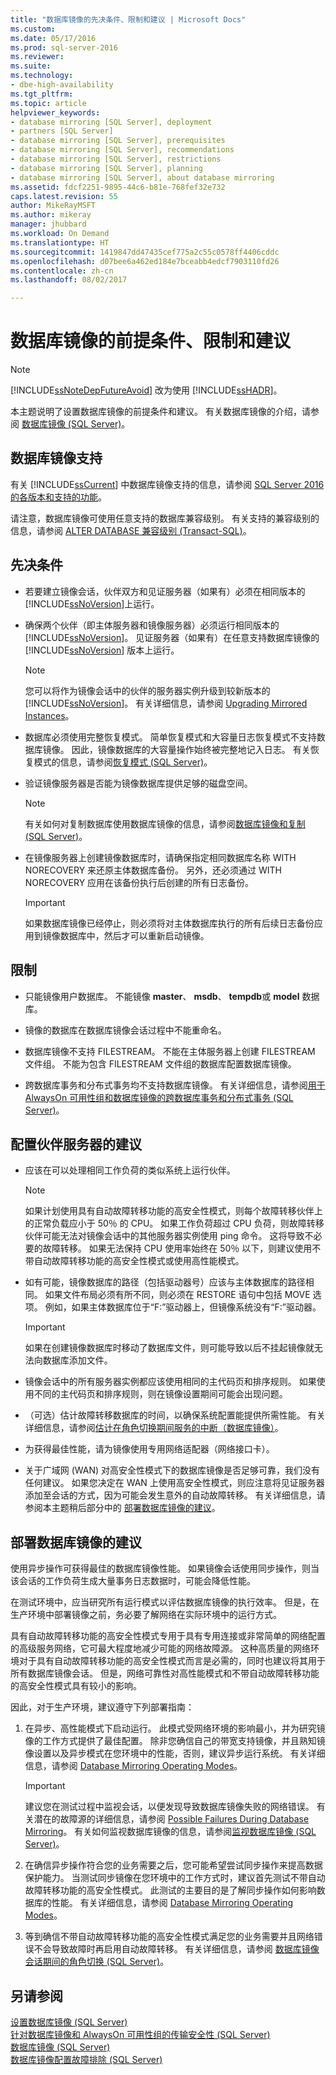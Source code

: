 ```yaml
---
title: "数据库镜像的先决条件、限制和建议 | Microsoft Docs"
ms.custom: 
ms.date: 05/17/2016
ms.prod: sql-server-2016
ms.reviewer: 
ms.suite: 
ms.technology:
- dbe-high-availability
ms.tgt_pltfrm: 
ms.topic: article
helpviewer_keywords:
- database mirroring [SQL Server], deployment
- partners [SQL Server]
- database mirroring [SQL Server], prerequisites
- database mirroring [SQL Server], recommendations
- database mirroring [SQL Server], restrictions
- database mirroring [SQL Server], planning
- database mirroring [SQL Server], about database mirroring
ms.assetid: fdcf2251-9895-44c6-b81e-768fef32e732
caps.latest.revision: 55
author: MikeRayMSFT
ms.author: mikeray
manager: jhubbard
ms.workload: On Demand
ms.translationtype: HT
ms.sourcegitcommit: 1419847dd47435cef775a2c55c0578ff4406cddc
ms.openlocfilehash: d07bee6a462ed184e7bceabb4edcf7903110fd26
ms.contentlocale: zh-cn
ms.lasthandoff: 08/02/2017

---
```

# <a name="prerequisites-restrictions-and-recommendations-for-database-mirroring"></a>数据库镜像的前提条件、限制和建议
    
> [!NOTE]  
>  [!INCLUDE[ssNoteDepFutureAvoid](../../includes/ssnotedepfutureavoid-md.md)] 改为使用 [!INCLUDE[ssHADR](../../includes/sshadr-md.md)]。  
  
 本主题说明了设置数据库镜像的前提条件和建议。 有关数据库镜像的介绍，请参阅 [数据库镜像 (SQL Server)](../../database-engine/database-mirroring/database-mirroring-sql-server.md)。  
  
  
##  <a name="DbmSupport"></a> 数据库镜像支持  
 有关 [!INCLUDE[ssCurrent](../../includes/sscurrent-md.md)] 中数据库镜像支持的信息，请参阅 [SQL Server 2016 的各版本和支持的功能](../../sql-server/editions-and-supported-features-for-sql-server-2016.md)。
  
 请注意，数据库镜像可使用任意支持的数据库兼容级别。 有关支持的兼容级别的信息，请参阅 [ALTER DATABASE 兼容级别 (Transact-SQL)](../../t-sql/statements/alter-database-transact-sql-compatibility-level.md)。  
  
  
##  <a name="Prerequisites"></a> 先决条件  
  
-   若要建立镜像会话，伙伴双方和见证服务器（如果有）必须在相同版本的 [!INCLUDE[ssNoVersion](../../includes/ssnoversion-md.md)]上运行。  
  
-   确保两个伙伴（即主体服务器和镜像服务器）必须运行相同版本的 [!INCLUDE[ssNoVersion](../../includes/ssnoversion-md.md)]。 见证服务器（如果有）在任意支持数据库镜像的 [!INCLUDE[ssNoVersion](../../includes/ssnoversion-md.md)] 版本上运行。  
  
    > [!NOTE]  
    >  您可以将作为镜像会话中的伙伴的服务器实例升级到较新版本的 [!INCLUDE[ssNoVersion](../../includes/ssnoversion-md.md)]。 有关详细信息，请参阅 [Upgrading Mirrored Instances](../../database-engine/database-mirroring/upgrading-mirrored-instances.md)。  
  
-   数据库必须使用完整恢复模式。 简单恢复模式和大容量日志恢复模式不支持数据库镜像。 因此，镜像数据库的大容量操作始终被完整地记入日志。 有关恢复模式的信息，请参阅[恢复模式 (SQL Server)](../../relational-databases/backup-restore/recovery-models-sql-server.md)。  
  
-   验证镜像服务器是否能为镜像数据库提供足够的磁盘空间。  
  
    > [!NOTE]  
    >  有关如何对复制数据库使用数据库镜像的信息，请参阅[数据库镜像和复制 (SQL Server)](../../database-engine/database-mirroring/database-mirroring-and-replication-sql-server.md)。  
  
-   在镜像服务器上创建镜像数据库时，请确保指定相同数据库名称 WITH NORECOVERY 来还原主体数据库备份。 另外，还必须通过 WITH NORECOVERY 应用在该备份执行后创建的所有日志备份。  
  
    > [!IMPORTANT]  
    >  如果数据库镜像已经停止，则必须将对主体数据库执行的所有后续日志备份应用到镜像数据库中，然后才可以重新启动镜像。  
  
  
##  <a name="Restrictions"></a> 限制  
  
-   只能镜像用户数据库。 不能镜像 **master**、 **msdb**、 **tempdb**或 **model** 数据库。  
  
-   镜像的数据库在数据库镜像会话过程中不能重命名。  
  
-   数据库镜像不支持 FILESTREAM。 不能在主体服务器上创建 FILESTREAM 文件组。 不能为包含 FILESTREAM 文件组的数据库配置数据库镜像。  
  
-   跨数据库事务和分布式事务均不支持数据库镜像。 有关详细信息，请参阅[用于 AlwaysOn 可用性组和数据库镜像的跨数据库事务和分布式事务 (SQL Server)](../../database-engine/availability-groups/windows/transactions-always-on-availability-and-database-mirroring.md)。  
  
  
##  <a name="RecommendationsForPartners"></a> 配置伙伴服务器的建议  
  
-   应该在可以处理相同工作负荷的类似系统上运行伙伴。  
  
    > [!NOTE]  
    >  如果计划使用具有自动故障转移功能的高安全性模式，则每个故障转移伙伴上的正常负载应小于 50％ 的 CPU。 如果工作负荷超过 CPU 负荷，则故障转移伙伴可能无法对镜像会话中的其他服务器实例使用 ping 命令。 这将导致不必要的故障转移。 如果无法保持 CPU 使用率始终在 50％ 以下，则建议使用不带自动故障转移功能的高安全性模式或使用高性能模式。  
  
-   如有可能，镜像数据库的路径（包括驱动器号）应该与主体数据库的路径相同。 如果文件布局必须有所不同，则必须在 RESTORE 语句中包括 MOVE 选项。 例如，如果主体数据库位于“F:”驱动器上，但镜像系统没有“F:”驱动器。  
  
    > [!IMPORTANT]  
    >  如果在创建镜像数据库时移动了数据库文件，则可能导致以后不挂起镜像就无法向数据库添加文件。  
  
-   镜像会话中的所有服务器实例都应该使用相同的主代码页和排序规则。 如果使用不同的主代码页和排序规则，则在镜像设置期间可能会出现问题。  
  
-   （可选）估计故障转移数据库的时间，以确保系统配置能提供所需性能。 有关详细信息，请参阅[估计在角色切换期间服务的中断（数据库镜像）](../../database-engine/database-mirroring/estimate-the-interruption-of-service-during-role-switching-database-mirroring.md)。  
  
-   为获得最佳性能，请为镜像使用专用网络适配器（网络接口卡）。  
  
-   关于广域网 (WAN) 对高安全性模式下的数据库镜像是否足够可靠，我们没有任何建议。 如果您决定在 WAN 上使用高安全性模式，则应注意将见证服务器添加至会话的方式，因为可能会发生意外的自动故障转移。 有关详细信息，请参阅本主题稍后部分中的 [部署数据库镜像的建议](#RecommendationsForDeploying)。  
  
  
##  <a name="RecommendationsForDeploying"></a> 部署数据库镜像的建议  
 使用异步操作可获得最佳的数据库镜像性能。 如果镜像会话使用同步操作，则当该会话的工作负荷生成大量事务日志数据时，可能会降低性能。  
  
 在测试环境中，应当研究所有运行模式以评估数据库镜像的执行效率。 但是，在生产环境中部署镜像之前，务必要了解网络在实际环境中的运行方式。  
  
 具有自动故障转移功能的高安全性模式专用于具有专用连接或非常简单的网络配置的高级服务网络，它可最大程度地减少可能的网络故障源。 这种高质量的网络环境对于具有自动故障转移功能的高安全性模式而言是必需的，同时也建议将其用于所有数据库镜像会话。 但是，网络可靠性对高性能模式和不带自动故障转移功能的高安全性模式具有较小的影响。  
  
 因此，对于生产环境，建议遵守下列部署指南：  
  
1.  在异步、高性能模式下启动运行。 此模式受网络环境的影响最小，并为研究镜像的工作方式提供了最佳配置。 除非您确信自己的带宽支持镜像，并且熟知镜像设置以及异步模式在您环境中的性能，否则，建议异步运行系统。 有关详细信息，请参阅 [Database Mirroring Operating Modes](../../database-engine/database-mirroring/database-mirroring-operating-modes.md)。  
  
    > [!IMPORTANT]  
    >  建议您在测试过程中监视会话，以便发现导致数据库镜像失败的网络错误。 有关潜在的故障源的详细信息，请参阅 [Possible Failures During Database Mirroring](../../database-engine/database-mirroring/possible-failures-during-database-mirroring.md)。 有关如何监视数据库镜像的信息，请参阅[监视数据库镜像 (SQL Server)](../../database-engine/database-mirroring/monitoring-database-mirroring-sql-server.md)。  
  
2.  在确信异步操作符合您的业务需要之后，您可能希望尝试同步操作来提高数据保护能力。 当测试同步镜像在您环境中的工作方式时，建议首先测试不带自动故障转移功能的高安全性模式。 此测试的主要目的是了解同步操作如何影响数据库的性能。 有关详细信息，请参阅 [Database Mirroring Operating Modes](../../database-engine/database-mirroring/database-mirroring-operating-modes.md)。  
  
3.  等到确信不带自动故障转移功能的高安全性模式满足您的业务需要并且网络错误不会导致故障时再启用自动故障转移。 有关详细信息，请参阅 [数据库镜像会话期间的角色切换 (SQL Server)](../../database-engine/database-mirroring/role-switching-during-a-database-mirroring-session-sql-server.md)。  
  
  
## <a name="see-also"></a>另请参阅  
 [设置数据库镜像 (SQL Server)](../../database-engine/database-mirroring/setting-up-database-mirroring-sql-server.md)   
 [针对数据库镜像和 AlwaysOn 可用性组的传输安全性 (SQL Server)](../../database-engine/database-mirroring/transport-security-database-mirroring-always-on-availability.md)   
 [数据库镜像 (SQL Server)](../../database-engine/database-mirroring/database-mirroring-sql-server.md)   
 [数据库镜像配置故障排除 (SQL Server)](../../database-engine/database-mirroring/troubleshoot-database-mirroring-configuration-sql-server.md)  
  
  

